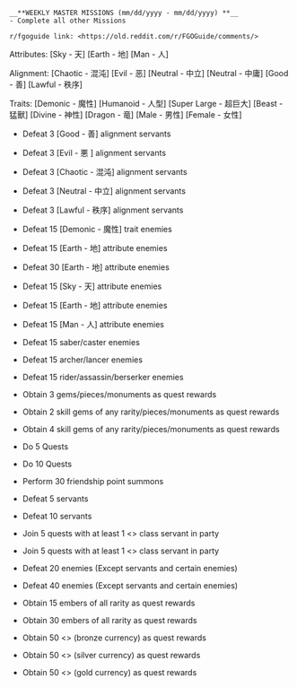 ```
__**WEEKLY MASTER MISSIONS (mm/dd/yyyy - mm/dd/yyyy) **__
- Complete all other Missions

r/fgoguide link: <https://old.reddit.com/r/FGOGuide/comments/>
```

Attributes: [Sky - 天] [Earth - 地] [Man - 人]

Alignment: [Chaotic - 混沌] [Evil - 恶] [Neutral - 中立] [Neutral - 中庸] [Good - 善] [Lawful - 秩序]

Traits: [Demonic - 魔性] [Humanoid - 人型] [Super Large - 超巨大] [Beast - 猛獸] [Divine - 神性] [Dragon - 竜] [Male - 男性] [Female - 女性]


- Defeat 3 [Good - 善] alignment servants
- Defeat 3 [Evil - 悪 ] alignment servants
- Defeat 3 [Chaotic  - 混沌] alignment servants
- Defeat 3 [Neutral - 中立] alignment servants
- Defeat 3 [Lawful - 秩序] alignment servants

- Defeat 15 [Demonic - 魔性] trait enemies
- Defeat 15 [Earth - 地] attribute enemies 
- Defeat 30 [Earth - 地] attribute enemies

- Defeat 15 [Sky - 天] attribute enemies
- Defeat 15 [Earth - 地] attribute enemies
- Defeat 15 [Man - 人] attribute enemies

- Defeat 15 saber/caster enemies
- Defeat 15 archer/lancer enemies
- Defeat 15 rider/assassin/berserker enemies

- Obtain 3 gems/pieces/monuments as quest rewards
- Obtain 2 skill gems of any rarity/pieces/monuments as quest rewards
- Obtain 4 skill gems of any rarity/pieces/monuments as quest rewards

- Do 5 Quests
- Do 10 Quests

- Perform 30 friendship point summons

- Defeat 5 servants
- Defeat 10 servants

- Join 5 quests with at least 1 <> class servant in party
- Join 5 quests with at least 1 <> class servant in party

- Defeat 20 enemies (Except servants and certain enemies)
- Defeat 40 enemies (Except servants and certain enemies)

- Obtain 15 embers of all rarity as quest rewards
- Obtain 30 embers of all rarity as quest rewards

- Obtain 50 <> (bronze currency) as quest rewards
- Obtain 50 <> (silver currency) as quest rewards
- Obtain 50 <> (gold currency) as quest rewards
